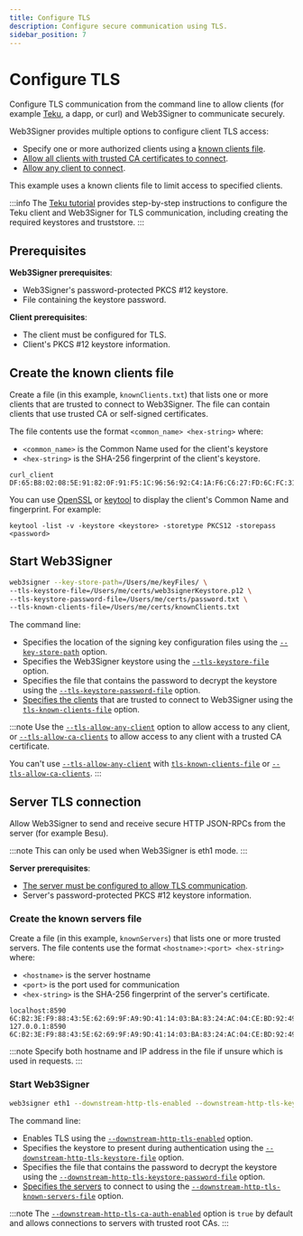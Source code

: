 ```yaml
---
title: Configure TLS
description: Configure secure communication using TLS.
sidebar_position: 7
---
```


# Configure TLS

Configure TLS communication from the command line to allow clients (for example [Teku], a dapp, or
curl) and Web3Signer to communicate securely.

Web3Signer provides multiple options to configure client TLS access:

- Specify one or more authorized clients using a [known clients file](#create-the-known-clients-file).
- [Allow all clients with trusted CA certificates to connect].
- [Allow any client to connect].

This example uses a known clients file to limit access to specified clients.

:::info
The [Teku tutorial] provides step-by-step instructions to configure the Teku client and Web3Signer
for TLS communication, including creating the required keystores and truststore.
:::

## Prerequisites

**Web3Signer prerequisites**:

- Web3Signer's password-protected PKCS #12 keystore.
- File containing the keystore password.

**Client prerequisites**:

- The client must be configured for TLS.
- Client's PKCS #12 keystore information.

## Create the known clients file

Create a file (in this example, `knownClients.txt`) that lists one or more clients that are trusted
to connect to Web3Signer.
The file can contain clients that use trusted CA or self-signed certificates.

The file contents use the format `<common_name> <hex-string>` where:

- `<common_name>` is the Common Name used for the client's keystore
- `<hex-string>` is the SHA-256 fingerprint of the client's keystore.

```
curl_client DF:65:B8:02:08:5E:91:82:0F:91:F5:1C:96:56:92:C4:1A:F6:C6:27:FD:6C:FC:31:F2:BB:90:17:22:59:5B:50
```

You can use [OpenSSL](https://www.openssl.org/) or
[keytool](https://docs.oracle.com/javase/6/docs/technotes/tools/solaris/keytool.html) to display the
client's Common Name and fingerprint.
For example:

```
keytool -list -v -keystore <keystore> -storetype PKCS12 -storepass <password>
```

## Start Web3Signer

```bash
web3signer --key-store-path=/Users/me/keyFiles/ \
--tls-keystore-file=/Users/me/certs/web3signerKeystore.p12 \
--tls-keystore-password-file=/Users/me/certs/password.txt \
--tls-known-clients-file=/Users/me/certs/knownClients.txt
```

The command line:

- Specifies the location of the signing key configuration files using the
  [`--key-store-path`](../reference/cli/options.md#key-store-path) option.
- Specifies the Web3Signer keystore using the
  [`--tls-keystore-file`](../reference/cli/options.md#tls-keystore-file) option.
- Specifies the file that contains the password to decrypt the keystore using the
  [`--tls-keystore-password-file`](../reference/cli/options.md#tls-keystore-password-file) option.
- [Specifies the clients](#create-the-known-clients-file) that are trusted to connect to Web3Signer
  using the [`tls-known-clients-file`](../reference/cli/options.md#tls-known-clients-file) option.

:::note
Use the [`--tls-allow-any-client`](../reference/cli/options.md#tls-allow-any-client) option to allow
access to any client, or [`--tls-allow-ca-clients`](../reference/cli/options.md#tls-allow-ca-clients)
to allow access to any client with a trusted CA certificate.

You can't use [`--tls-allow-any-client`](../reference/cli/options.md#tls-allow-any-client) with
[`tls-known-clients-file`](../reference/cli/options.md#tls-known-clients-file) or
[`--tls-allow-ca-clients`](../reference/cli/options.md#tls-allow-ca-clients).
:::

## Server TLS connection

Allow Web3Signer to send and receive secure HTTP JSON-RPCs from the server (for example Besu).

:::note
This can only be used when Web3Signer is eth1 mode.
:::

**Server prerequisites**:

- [The server must be configured to allow TLS communication](https://besu.hyperledger.org/private-networks/how-to/configure/tls/client-and-server).
- Server's password-protected PKCS #12 keystore information.

### Create the known servers file

Create a file (in this example, `knownServers`) that lists one or more trusted servers.
The file contents use the format `<hostname>:<port> <hex-string>` where:

- `<hostname>` is the server hostname
- `<port>` is the port used for communication
- `<hex-string>` is the SHA-256 fingerprint of the server's certificate.

```
localhost:8590 6C:B2:3E:F9:88:43:5E:62:69:9F:A9:9D:41:14:03:BA:83:24:AC:04:CE:BD:92:49:1B:8D:B2:A4:86:39:4C:BB
127.0.0.1:8590 6C:B2:3E:F9:88:43:5E:62:69:9F:A9:9D:41:14:03:BA:83:24:AC:04:CE:BD:92:49:1B:8D:B2:A4:86:39:4C:BB
```

:::note
Specify both hostname and IP address in the file if unsure which is used in requests.
:::

### Start Web3Signer

```bash
web3signer eth1 --downstream-http-tls-enabled --downstream-http-tls-keystore-file=/Users/me/my_node/keystore.pfx --downstream-http-tls-keystore-password-file=/Users/me/my_node/keyPassword --downstream-http-tls-known-servers-file=/Users/me/my_node/knownServers
```

The command line:

- Enables TLS using the
  [`--downstream-http-tls-enabled`](../reference/cli/subcommands.md#downstream-http-tls-enabled) option.
- Specifies the keystore to present during authentication using the
  [`--downstream-http-tls-keystore-file`](../reference/cli/subcommands.md#downstream-http-tls-keystore-file) option.
- Specifies the file that contains the password to decrypt the keystore using the
  [`--downstream-http-tls-keystore-password-file`](../reference/cli/subcommands.md#downstream-http-tls-keystore-password-file) option.
- [Specifies the servers](#create-the-known-servers-file) to connect to using the
  [`--downstream-http-tls-known-servers-file`](../reference/cli/subcommands.md#downstream-http-tls-known-servers-file) option.

:::note
The [`--downstream-http-tls-ca-auth-enabled`](../reference/cli/subcommands.md#downstream-http-tls-ca-auth-enabled)
option is `true` by default and allows connections to servers with trusted root CAs.
:::

<!-- links -->

[Allow all clients with trusted CA certificates to connect]: ../reference/cli/options.md#tls-allow-ca-clients
[Allow any client to connect]: ../reference/cli/options.md#tls-allow-any-client
[Teku]: https://docs.teku.consensys.net/
[Teku tutorial]: https://docs.teku.consensys.net/tutorials/configure-external-signer-tls
